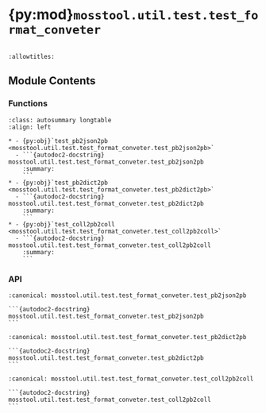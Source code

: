 # {py:mod}`mosstool.util.test.test_format_conveter`

```{py:module} mosstool.util.test.test_format_conveter
```

```{autodoc2-docstring} mosstool.util.test.test_format_conveter
:allowtitles:
```

## Module Contents

### Functions

````{list-table}
:class: autosummary longtable
:align: left

* - {py:obj}`test_pb2json2pb <mosstool.util.test.test_format_conveter.test_pb2json2pb>`
  - ```{autodoc2-docstring} mosstool.util.test.test_format_conveter.test_pb2json2pb
    :summary:
    ```
* - {py:obj}`test_pb2dict2pb <mosstool.util.test.test_format_conveter.test_pb2dict2pb>`
  - ```{autodoc2-docstring} mosstool.util.test.test_format_conveter.test_pb2dict2pb
    :summary:
    ```
* - {py:obj}`test_coll2pb2coll <mosstool.util.test.test_format_conveter.test_coll2pb2coll>`
  - ```{autodoc2-docstring} mosstool.util.test.test_format_conveter.test_coll2pb2coll
    :summary:
    ```
````

### API

````{py:function} test_pb2json2pb()
:canonical: mosstool.util.test.test_format_conveter.test_pb2json2pb

```{autodoc2-docstring} mosstool.util.test.test_format_conveter.test_pb2json2pb
```
````

````{py:function} test_pb2dict2pb()
:canonical: mosstool.util.test.test_format_conveter.test_pb2dict2pb

```{autodoc2-docstring} mosstool.util.test.test_format_conveter.test_pb2dict2pb
```
````

````{py:function} test_coll2pb2coll()
:canonical: mosstool.util.test.test_format_conveter.test_coll2pb2coll

```{autodoc2-docstring} mosstool.util.test.test_format_conveter.test_coll2pb2coll
```
````
